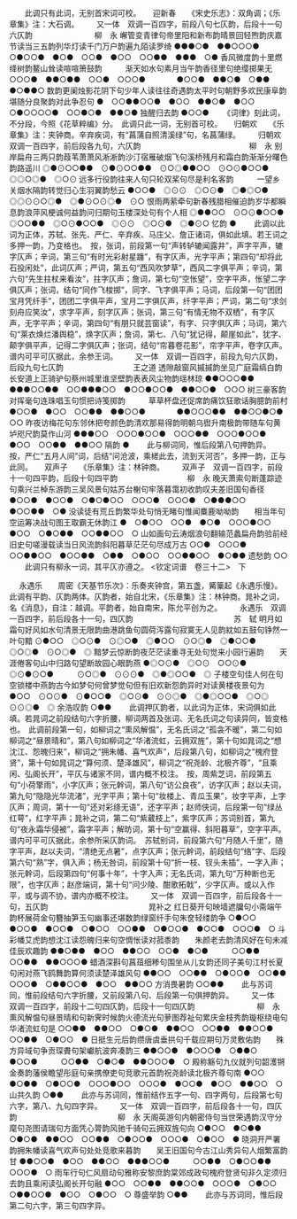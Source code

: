 <!-- { "loadSidebar": true } -->
   　　此调只有此词，无别首宋词可校。 
　
迎新春　　《宋史乐志》：双角调；《乐章集》注：大石调。
　　又一体　双调一百四字，前段八句七仄韵，后段十一句六仄韵　　　　　　　　柳　永
嶰管变青律句帝里阳和新布韵晴景回轻煦韵庆嘉节读当三五韵列华灯读千门万户韵遍九陌读罗绮
●●●○●　●●○○○●　○●○○●　●○●　○○●　●○○　○○●●　●●●　○●
香风微度韵十里燃绛树韵鳌山耸读喧喧箫鼓韵　　　渐天如水句素月当午韵香径里句绝缨掷果无
○○○●　●●○●●　○○●　○○○●　　　　●○○●　●●○●　○●●　●○●●○
数韵更阑烛影花阴下句少年人读往往奇遇韵太平时句朝野多欢民康阜韵堪随分良聚韵对此争忍句
●　○○●●○○●　●○○　●●○●　●○○　○●○○○○●　○○●○●　●●○●
独醒归去韵
●○○●
   　　《词律》刻此词，不分段，今照《花草粹编》分。　此调只此一词，无别首可校。 
　
归朝欢　　《乐章集》注：夹钟商。辛弃疾词，有“菖蒲自照清溪绿”句，名菖蒲绿。
　　归朝欢　双调一百四字，前后段各九句，六仄韵　　　　　　　　　　　　　　柳　永
别岸扁舟三两只韵葭苇萧萧风淅淅韵沙汀宿雁破烟飞句溪桥残月和霜白韵渐渐分曙色韵路遥川
◎●⊙○○●●　⊙●⊙○○●●　⊙○◎●●○○　⊙○⊙●○○●　◎◎○◎●　◎○⊙
远多行役韵往来人句只轮双桨句尽是利名客韵　　　一望乡关烟水隔韵转觉归心生羽翼韵愁云
●○○●　◎⊙⊙　◎○⊙●　◎●◎○●　　　　◎◎⊙⊙○◎●　◎●⊙○⊙◎●　⊙○
恨雨两萦牵句新春残腊相催迫韵岁华都瞬息韵浪萍风梗诚何益韵问归期句玉楼深处句有个人相
◎●●○○　⊙○⊙●○○●　◎○○●●　◎○⊙●○○●　◎⊙⊙　◎○⊙●　◎●⊙○
忆韵
●
   　　此调以此词为正体，苏轼、张先、严仁、辛弃疾、马庄父、詹正诸词，俱如此填。若王词之多押一韵，乃变格也。　按，张词，前段第一句“声转轳辘闻露井”，声字平声，辘字仄声；辛词，第三句“有时光彩射星躔”，有字仄声，光字平声；第四句“却将此石投闲处”，此词仄声；严词，第五句“西风吹梦草”，西风二字俱平声；辛词，第六句“先生拄杖来看汝”，拄字仄声；詹词，第七句“空怅望”，空字平声，怅望二字俱仄声；张词，结句“同作飞梭掷”，同字、飞字俱平声；马词，后段第一句“团团宝月凭纤手”，团团二字俱平声，宝月二字俱仄声，纤字平声；严词，第二句“求剑刻舟应笑汝”，求字平声，刻字仄声；张词，第三句“有情无物不双栖”，有字仄声，无字平声；辛词，第四句“有朋只就芸窗读”，有字、只字俱仄声；马词，第六句“莱衣焕烂潘舆稳”，焕字仄声；詹词，第七、八句“犹记得，颠崖如此”，犹字、颠字俱平声，记得二字俱仄声；张词，结句“帘暮卷花影”，帘字平声，卷字仄声。谱内可平可仄据此，余参王词。 
　　又一体　双调一百四字，前段九句六仄韵，后段九句七仄韵　　　　　　　　　王之道
透隙敲窗风摵摵韵坐见广庭霜缟白韵长安道上正骑驴句蔡州城里谁坚壁韵表表风尘物韵瑶林琼
●●○○○●●　●●●○○●●　○○●●●○○　●○○●○○●　●●○○●　○○○
树三豪客韵对挥毫句连珠唱玉句惯把诗笺掷韵　　　草草杯盘还促席韵痛饮狂歌话胸臆韵前村
●○○●　●○○　○○●●　●●○○●　　　　●●○○○●●　●●○○●○●　○○
昨夜访梅花句东邻休把夸颜色韵清欢那易得韵明朝乌辔升南极韵带随车句黄垆咫尺韵莫作山河
●●●○○　○○○●○○●　○○○●●　○○○●○○●　●○○　○○●●　●●○○
隔韵
●
   　　此与柳词同，惟后段第八句押韵异。　按，严仁“五月人间”词，后结“问沧波，乘槎此去，流到天河否”，多押一韵，正与此同。 
　
双声子　　《乐章集》注：林钟商。
　　双声子　双调一百四字，前段十一句四平韵，后段十句四平韵　　　　　　　　　柳　永
晚天萧索句断蓬踪迹句乘兴兰棹东游韵三吴风景句姑苏台榭句牢落暮霭初收韵叹夫差旧国句香径
●○○●　●○○●　○●○●○○　○○○●　○○○●　○●●●○○　●○○●●　○●
没读徒有荒丘韵繁华处句悄无睹句惟闻麋鹿呦呦韵　　相当年句空运筹决战句图王取霸无休韵江
●　○●○○　○○●　●○●　○○○●○○　　　●○○　○●○●●　○○●●○○　○
山如画句云涛烟浪句翻输范蠡扁舟韵验前经旧史句嗟漫载读当日风流韵斜阳暮草茫茫句尽成万古
○○●　○○○●　○○●●○○　●○○●●　○●●　○●○○　○○●●○○　●○●●
遗愁韵
○○
   　　此调只有柳永一词，其平仄亦遵之。 
<钦定词谱　卷三十二>　下



　
永遇乐　　周密《天基节乐次》：乐奏夹钟宫，第五盏，觱篥起《永遇乐慢》。此调有平韵、仄韵两体。仄韵者，始自北宋，《乐章集》注：林钟商。晁补之词，名《消息》，自注：越调。平韵者，始自南宋，陈允平创为之。
　　永遇乐　双调一百四字，前后段各十一句，四仄韵　　　　　　　　　　　　　苏　轼
明月如霜句好风如水句清景无限韵曲港跳鱼句圆荷泻露句寂寞无人见韵紞如五鼓句铮然一叶句黯
⊙●○○　◎○⊙●　⊙◎○●　◎●○○　⊙○◎●　◎●○○●　◎○◎●　⊙○◎●　◎
黯梦云惊断韵夜茫茫读重寻无处句觉来小园行遍韵　　天涯倦客句山中归路句望断故园心眼韵燕
●◎○⊙●　◎○⊙　○○⊙●　◎⊙●⊙○●　　　⊙○◎●　⊙⊙⊙●　◎●◎○○●　◎
子楼空句佳人何在句空锁楼中燕韵古今如梦句何曾梦觉句但有旧欢新怨韵异时对读黄楼夜景句为
●○○　⊙○⊙●　⊙●○○●　◎○⊙●　⊙⊙◎●　◎●◎○○●　◎○◎　⊙⊙◎●　◎
余浩叹韵
○●●
   　　此调押仄韵者，以此词为正体，宋词俱如此填。若晁词之前段结句六字折腰，柳词两首及张词、无名氏词之句读异同，皆变格也。　此调前段第一句，如柳词之“熏风解愠”，无名氏词之“孤衾不暖”，第二句如柳词之“昼景晴和”，第八句如柳词之“华渚流虹，云拥双旌”，第十句如晁词之“想沈江、怨魄归来”，柳词之“拥朱幡、喜气欢声”，后段第八句，如柳词之“槐府登贤”，第十句如晁词之“算何须、楚泽雄风”，柳词之“祝尧龄、北极齐尊”，“且乘闲、弘阁长开”，平仄与诸家不同，谱内概不校注。　按，周紫芝词，前段第五句“小荷擎雨”，小字仄声；张元幹词，第八句“访公良夜”，访字仄声；赵以夫词，第九句“隐隐光华流渚”，光字平声；第十句“妆楼上、青瓜玉果”，妆字平声，上字仄声；周词，第十一句“还对彩绦无语”，还字平声；赵师侠词，后段第一句“绿丛红萼”，红字平声；晁补之词，第二句“紫葳枝上”，紫字仄声；苏词别首，第九句“夜永霜华侵被”，霜字平声；解昉词，第十句“空赢得、斜阳暮草”，空字平声。谱内可平可仄据此，余参所采仄韵词。　苏轼别词，前段第六句“月随人千里”，随字平声，赵以夫词，“清绝无点暑”，点字仄声；张元幹词，前段结句“络”字、后段第六句“熟”字，俱入声；杨无咎词，前段第十句“折一枝、钗头未插”，一字入声；张元幹词，后段第四句“何事十年”，十字入声；无名氏词，第九句“万种断也无限”，也字仄声；赵彦端词，第十句“问少陵、酣歌拓戟”，少字仄声。或以入作平，或与调不协，谱内亦概不校注。 
　　又一体　双调一百四字，前后段各十一句，五仄韵　　　　　　　　　　　　　晁补之
红日葵开句映墙遮牖句小斋端午韵杯展荷金句簪抽笋玉句幽事还堪数韵绿窗纤手句朱奁轻缕韵争
○●○○　●○○●　●○○●　○●○○　○○●●　○●○○●　●○○●　○○○●　○
斗彩幡艾虎韵想沈江读怨魄归来句空惆怅读对菰黍韵　　朱颜老去韵清风好在句未减佳辰欢趣韵
●●○●●　●○○　●●○○　○○●　●○●　　　○○●●　○○●●　●●○○○●
蜡酒深斟句菖葅细糁句围坐从儿女韵还同子美句江村长夏句闲对燕飞鸥舞韵算何须读楚泽雄风句
●●○○　○○●●　○●○○●　○○●●　○○○●　○●●○○●　●○○　●●○○
方消畏暑韵
○○●●
   　　此与苏词同，惟前段结句六字折腰，又前段第八句、后段第一句俱押韵异。 
　　又一体　双调一百四字，前段十二句四仄韵，后段十一句四仄韵　　　　　　　　柳　永
熏风解愠句昼景晴和句新霁时候韵火德流光句萝图荐祉句累庆金枝秀韵璇枢绕电句华渚流虹句是
○○●●　●●○○　○●○●　●●○○　○○●●　●●○○●　○○●●　○●○○　●
日挺生元后韵缵唐虞垂拱句千载应期句万灵敷佑韵　　殊方异域句争贡琛賮句架巘航波奔凑韵三
●●○○●　●○○○●　○●●○　●○○●　　　○○●●　○●○●　●●○○○●　○
殿称觞句九仪就列句韶濩锵金奏韵藩侯瞻望彤庭句亲携僚吏句竞歌元首韵祝尧龄读北极齐尊句南
●○○　●○●●　○●○○●　○○○●○○　○○○●　●○○●　●○○　●●○○　○
山共久韵
○●●
   　　此亦与苏词同，惟前结作五字一句、四字两句，后段第七句六字，第八、九句四字异。 
　　又一体　双调一百四字，前后段各十一句，四仄韵　　　　　　　　　　　　　柳　永
天阁英游句内朝密侍句当世荣遇韵汉守分麾句尧图请瑞句方面凭心膂韵风驰千骑句云拥双旌句向
○●○○　●○●●　○●○●　●●○○　○○●●　○●○○●　○○○●　○●○○　●
晓洞开严署韵拥朱幡读喜气欢声句处处竞歌来暮韵　　吴王旧国句今古江山秀异句人烟繁富韵甘
●●○○●　●○○　●●○○　●●●○○●　　　○○●●　○●○○●●　○○○●　○
雨车行句仁风扇动句雅称安黎庶韵棠郊成政句槐府登贤句非久定须归去韵且乘闲读弘阁长开句融
●○○　○○●●　●●○○●　○○○●　○●○○　○●●○○●　●○○　○●○○　○
尊盛举韵
○●●
   　　此亦与苏词同，惟后段第二句六字，第三句四字异。 

